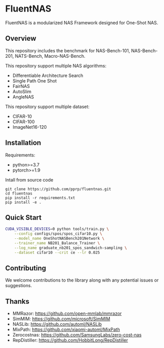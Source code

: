 # FluentNAS

FluentNAS is a modularized NAS Framework designed for One-Shot NAS.



## Overview

This repository includes the benchmark for NAS-Bench-101, NAS-Bench-201, NATS-Bench, Macro-NAS-Bench.

This repository support multiple NAS algorithms:

- Differentiable Architecture Search
- Single Path One Shot
- FairNAS
- AutoSlim
- AngleNAS

This repository support multiple dataset:

- CIFAR-10
- CIFAR-100
- ImageNet16-120



## Installation

Requirements:

- python>=3.7
- pytorch>=1.9



Intall from source code

```
git clone https://github.com/pprp/fluentnas.git
cd fluentnas
pip install -r requirements.txt
pip install -e .
```



## Quick Start

```bash
CUDA_VISIBLE_DEVICES=0 python tools/train.py \
	--config configs/spos/spos_cifar10.py \
	--model_name OneShotNASBench201Network \
	--trainer_name NB201_Balance_Trainer \
	--log_name graduate_nb201_spos_sandwich-sampling \
	--dataset cifar10 --crit ce --lr 0.025
```



## Contributing

We welcome contributions to the library along with any potential issues or suggestions.



## Thanks

- MMRazor: https://github.com/open-mmlab/mmrazor
- SimMIM: https://github.com/microsoft/SimMIM
- NASLib: https://github.com/automl/NASLib
- MixPath: https://github.com/xiaomi-automl/MixPath
- Zerocostnas: https://github.com/SamsungLabs/zero-cost-nas
- RepDistiller: https://github.com/HobbitLong/RepDistiller
